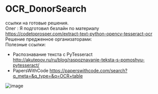 # OCR_DonorSearch
ссылки  на готовые решения.    
Олег : Я подготовил безлайн по материалу https://codetoprosper.com/extract-text-python-opencv-tesseract-ocr   
Решение предженное организаторами:      
Полезные ссылки:

- Распознавание текста с PyTesseract http://akutepov.ru/ru/blog/raspoznavanie-teksta-s-pomoshyu-pytesseract/
- PapersWithCode https://paperswithcode.com/search?q_meta=&q_type=&q=OCR+table

![image](https://github.com/Eugene-Glukhov/OCR_DonorSearch/assets/117063726/9d99ea22-3262-4769-929a-eacf7996e5d3)
